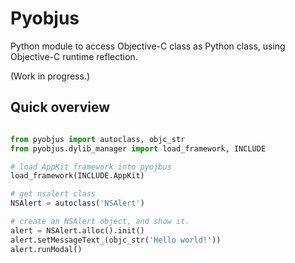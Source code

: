 Pyobjus
=======

Python module to access Objective-C class as Python class, using Objective-C runtime reflection.

(Work in progress.)

Quick overview
--------------

```python

from pyobjus import autoclass, objc_str
from pyobjus.dylib_manager import load_framework, INCLUDE

# load AppKit framework into pyojbus
load_framework(INCLUDE.AppKit)

# get nsalert class
NSAlert = autoclass('NSAlert')

# create an NSAlert object, and show it.
alert = NSAlert.alloc().init()
alert.setMessageText_(objc_str('Hello world!'))
alert.runModal()
```
